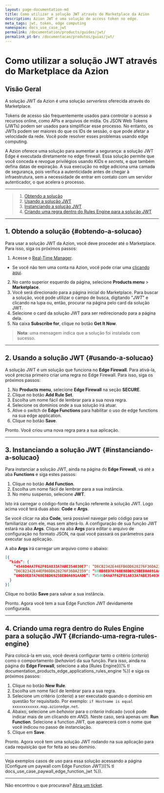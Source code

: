 ```yaml
---
layout: page-documentation-md
title: Como utilizar a solução JWT através do Marketplace da Azion
description: Azion JWT é uma solução de access token no edge.
meta_tags: jwt, token, edge computing
namespace: docs_use_case_jwt
permalink: /documentation/products/guides/jwt/
permalink_pt-br: /documentacao/produtos/guias/jwt/
---
```


# Como utilizar a solução JWT através do Marketplace da Azion

## Visão Geral

A solução JWT da Azion é uma solução *serverless* oferecida através do Marketplace.

Tokens de acesso são frequentemente usados para controlar o acesso a recursos online, como APIs e arquivos de mídia. Os JSON Web Tokens (JWTs) podem ser usados para simplificar esse processo. No entanto, os JWTs podem ser maiores do que os IDs de sessão, o que pode afetar a velocidade da rede. Você pode resolver esses problemas usando edge computing.

A Azion oferece uma solução para aumentar a segurança: a solução JWT Edge é executada diretamente no edge firewall. Essa solução permite que você conceda e revogue privilégios usando *KIDs* e *secrets*, e que também defina datas de expiração. A sua execução no edge adiciona uma camada de segurança, pois verifica a autenticidade antes de chegar à infraestrutura, sem a necessidade de entrar em contato com um servidor autenticador, o que acelera o processo.

---

> 1. [Obtendo a solução](#obtendo-a-solucao)
> 2. [Usando a solução JWT](#usando-a-solucao)
> 3. [Instanciando a solução JWT](#instanciando-a-solucao)
> 4. [Criando uma regra dentro do Rules Engine para a solução JWT](#criando-uma-regra-rules-engine)

---

## 1. Obtendo a solução {#obtendo-a-solucao}

Para usar a solução JWT da Azion, você deve proceder até o Marketplace. Para isso, siga os próximos passos:

1. Acesse o [Real-Time Manager](https://manager.azion.com/).
  - Se você não tem uma conta na Azion, você pode criar uma [clicando aqui](https://manager.azion.com/signup/).
2. No canto superior esquerdo da página, selecione **Products menu** > **Marketplace**.
3. Você será direcionado para a página inicial do Marketplace. Para buscar a solução, você pode utilizar o campo de busca, digitando "*JWT*" e clicando na lupa ou, então, procurar na página pelo card da solução JWT.
4. Selecione o card da solução JWT para ser redirecionado para a página dela.
5. Na caixa **Subscribe for**, clique no botão **Get It Now**.

> **Nota**: uma mensagem indica que a solução foi instalada com sucesso.

---

## 2. Usando a solução JWT {#usando-a-solucao}

A solução JWT é um solução que funciona no **Edge Firewall**. Para ativá-la, você precisa primeiro criar uma regra no Edge Firewall. Para isso, siga os próximos passos:

1. No **Products menu**, selecione **Edge Firewall** na seção **SECURE**.
2. Clique no botão **Add Rule Set**.
3. Escolha um nome fácil de lembrar para a sua nova regra.
4. Selecione os domínios onde a sua solução irá atuar.
5. Ative o switch de **Edge Functions** para habilitar o uso de edge functions na sua edge application.
6. Clique no botão **Save**.

Pronto. Você criou uma nova regra para a sua aplicação.

---

## 3. Instanciando a solução JWT {#instanciando-a-solucao}

Para instanciar a solução JWT, ainda na página do **Edge Firewall**, vá até a aba **Functions** e siga estes passos:

1. Clique no botão **Add Function**.
2. Escolha um nome fácil de lembrar para a sua instância.
3. No menu suspenso, selecione **JWT**.

Isto irá carregar o código-fonte da função referente à solução JWT. Logo acima você terá duas abas: **Code** e **Args**.

Se você clicar na aba **Code**, será possível navegar pelo código para se familiarizar com ele, mas sem alterá-lo. A configuração de sua função JWT estará na aba **Args**. Clique na aba **Args** para editar o arquivo de configuração no formato JSON, na qual você passará os parâmetros para executar sua aplicação.

A aba **Args** irá carregar um arquivo como o abaixo:

```json
[{
  “kids”: {
    “4546D4AA7F62F01A833A7ABE354030E7": “D6CB2342E44EFB6DD628276F36DA2359”,
    “D6CB2342E44EFB6DD628276F36DA2359": “60BD8ED7A768E8BD6925BEB0A691AADB”,
    “60BD8ED7A768E8BD6925BEB0A691AADB”: “4546D4AA7F62F01A833A7ABE354030E7”
  }
}]
```

Clique no botão **Save** para salvar a sua instância.

Pronto. Agora você tem a sua Edge Function JWT devidamente configurada. 

---

## 4. Criando uma regra dentro do Rules Engine para a solução JWT {#criando-uma-regra-rules-engine}

Para colocá-la em uso, você deverá configurar tanto o critério (*criteria*) como o comportamento (*behavior*) da sua função. Para isso, ainda na página do **Edge Firewall**, selecione a aba [Rules Engine]({% tl documentation_products_edge_applications_rules_engine %}) e siga os próximos passos:

1. Clique no botão **New Rule**.
2. Escolha um nome fácil de lembrar para a sua regra.
3. Selecione um critério (*criteria*) a ser executado quando o domínio em questão for requisitado. Por exemplo: `if Hostname is equal xxxxxxxxxxxx.map.azionedge.net`.
4. Abaixo, selecione um *behavior* para o *criteria* indicado (você pode indicar mais de um clicando em *AND*). Neste caso, será apenas um: **Run Function**. Selecione a function JWT, que aparecerá com o nome que você indicou no passo de instanciação.
5. Clique em **Save**.

Pronto. Agora você tem uma solução JWT rodando na sua aplicação para cada requisição que for feita ao seu domínio.

---

Veja exemplos casos de uso para essa solução acessando a página [Configure um paywall com Edge Function JWT]({% tl docs_use_case_paywall_edge_function_jwt %}).

---

Não encontrou o que procurava? [Abra um ticket](https://tickets.azion.com/pt-BR/support/login/).
